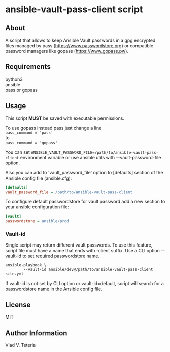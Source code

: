 # ansible-vault-pass-client script


## About

A script that allows to keep Ansible Vault passwords in a gpg encrypted files
managed by pass (https://www.passwordstore.org) or compatible password managers
like gopass (https://www.gopass.pw).


## Requirements

python3  
ansible  
pass or gopass


## Usage

This script **MUST** be saved with executable permissions.

To use gopass instead pass just change a line  
`pass_command = 'pass'`  
to  
`pass_command = 'gopass'`


You can set `ANSIBLE_VAULT_PASSWORD_FILE=/path/to/ansible-vault-pass-client`
environment variable or use ansible utils with --vault-password-file option.

Also you can add to 'vault_password_file' option to [defaults] section of the
Ansible config file (ansible.cfg):

``` ini
[defaults]
vault_password_file = /path/to/ansible-vault-pass-client
```


To configure default passwordstore for vault password add a new section to your
ansible configuration file:

``` ini
[vault]
passwordstore = ansible/prod
```

### Vault-id

Single script may return different vault passwords. To use this feature, script
file must have a name that ends with -client suffix.
Use a CLI option --vault-id to set required passwordstore name.

```
ansible-playbook \
        --vault-id ansible/dev@/path/to/ansible-vault-pass-client site.yml
```

If vault-id is not set by CLI option or vault-id=default, script will search
for a passwordstore name in the Ansible config file.


## License

MIT


## Author Information

Vlad V. Teteria
